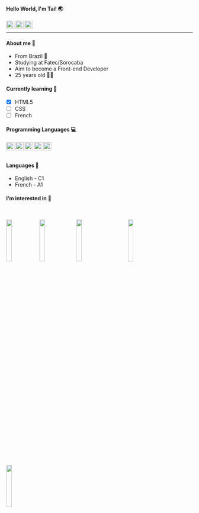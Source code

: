 <h4>Hello World, I'm Tai! 🌏</h4>

<!--- Social media --->
<a target="_blank" href="https://www.linkedin.com/in/tainara-nogueira-bbb95b136/">
  <img align="left" alt="LinkdeIN" width="22px" src="https://www.partnersrl.com.br/assets/images/figures/logoin.png" />
</a>
<a target="_blank" href="mailto:thay.cnogueira@gmail.com">
  <img align="left" alt="Gmail" width="22px" src="https://icons.iconarchive.com/icons/martz90/circle/256/gmail-icon.png" />
</a>
<a target="_blank" href="https://www.facebook.com/tainara.nogueira.9">
  <img align="left" alt="Facebook" width="22px" src="https://upload.wikimedia.org/wikipedia/commons/1/1b/Facebook_icon.svg" />
</a>
<br><hr>

<h4>About me 🤟</h4>

<p>
<ul>
<li>From Brazil 💚</li>
<li>Studying at Fatec/Sorocaba</li>
<li>Aim to become a Front-end Developer</li>
<li>25 years old 👶🏻</li>
</ul>
</p>



<h4>Currently learning 📕</h4>

- [x] HTML5
- [ ] CSS
- [ ] French

<h4>Programming Languages 💻<h4>


  <img align="left" alt="Html" width="22px" src="https://terminalroot.com.br/assets/img/html/html5.png"/>
  
  <img align="left" alt="CSS" width="22px" src="https://terminalroot.com.br/assets/img/css/css.png"/>

  <img align="left" alt="Java" width="22px" src="https://devkico.itexto.com.br/wp-content/uploads/2017/08/logotipo.png"/>
  
  <img align="left" alt="C" width="22px" src="https://beprogrammer.files.wordpress.com/2016/03/dev_c___by_capristo.png"/>

  <img align="left" alt="C#" width="22px" src="https://dannymcgee.gallerycdn.vsassets.io/extensions/dannymcgee/csharp-grammar-extended/1.1.1/1576121453694/Microsoft.VisualStudio.Services.Icons.Default"/>

<br>
<br>
<h4>Languages 📕</h4>

- English - C1
- French - A1

<h4>I’m interested in 👀</h4>
<br>
  <p float="left">
  <img src="https://media.giphy.com/media/l1BgSbJuPVcLJClmo/giphy.gif" width="17%"/>
  <img src="https://media.giphy.com/media/L2lkyiSIYFq6f4gAqq/giphy.gif" width="17%"/> 
  <img src="https://media.giphy.com/media/y0NFayaBeiWEU/giphy.gif" width="17%" hspace="10"/>
  <img src="https://media.giphy.com/media/1zJExxElqvk2l8ott3/giphy.gif" width="17%" hspace="40"/> 
  <img src="https://media.giphy.com/media/3otPoo8NDLOmzvTJF6/giphy.gif" width="17%"/> 
</p>
<br>

  
